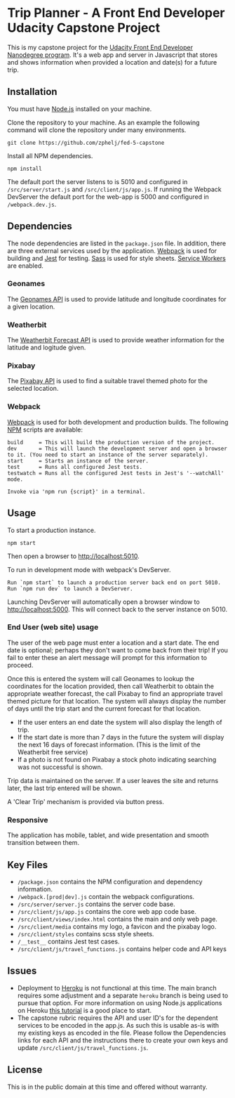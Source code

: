 # Trip Planner - A Front End Developer Udacity Capstone Project
This is my capstone project for the [Udacity Front End Developer Nanodegree program](https://www.udacity.com/course/front-end-web-developer-nanodegree--nd0011). It's a web app and server in Javascript that stores and shows information when provided a location and date(s) for a future trip.

## Installation
You must have [Node.js](https://nodejs.org/) installed on your machine.

Clone the repository to your machine. As an example the following command will clone the repository under many environments.
````
git clone https://github.com/zphelj/fed-5-capstone
````
Install all NPM dependencies.
```
npm install
```
The default port the server listens to is 5010 and configured in `/src/server/start.js` and `/src/client/js/app.js`. If running the Webpack DevServer the default port for the web-app is 5000 and configured in `/webpack.dev.js`.

## Dependencies
The node dependencies are listed in the `package.json` file.  In addition, there are three external services used by the application. [Webpack](https://webpack.js.org/) is used for building and [Jest](https://jestjs.io/) for testing.  [Sass](https://sass-lang.com/) is used for style sheets. [Service Workers](https://developers.google.com/web/fundamentals/primers/service-workers) are enabled.

### Geonames
The [Geonames API](https://www.geonames.org/export/web-services.html) is used to provide latitude and longitude coordinates for a given location.

### Weatherbit
The [Weatherbit Forecast API](https://www.weatherbit.io/api/weather-forecast-16-day) is used to provide weather information for the latitude and logitude given.

### Pixabay
The [Pixabay API](https://pixabay.com/api/docs/) is used to find a suitable travel themed photo for the selected location.

### Webpack
[Webpack](https://webpack.js.org/) is used for both development and production builds. The following [NPM](https://www.npmjs.com/) scripts are available:
```
build     = This will build the production version of the project.
dev       = This will launch the development server and open a browser to it. (You need to start an instance of the server separately).
start     = Starts an instance of the server.
test      = Runs all configured Jest tests.
testwatch = Runs all the configured Jest tests in Jest's '--watchAll' mode.

Invoke via 'npm run {script}' in a terminal.
```
## Usage
To start a production instance.
```
npm start
```
Then open a browser to [http://localhost:5010](http://localhost:5010).

To run in development mode with webpack's DevServer.
```
Run `npm start` to launch a production server back end on port 5010.
Run `npm run dev` to launch a DevServer.
```
Launching DevServer will automatically open a browser window to [http://localhost:5000](http://localhost:5000). This will connect back to the server instance on 5010.

### End User (web site) usage
The user of the web page must enter a location and a start date. The end date is optional; perhaps they don't want to come back from their trip!  If you fail to enter these an alert message will prompt for this information to proceed.

Once this is entered the system will call Geonames to lookup the coordinates for the location provided, then call Weatherbit to obtain the appropriate weather forecast, the call Pixabay to find an appropriate travel themed picture for that location. The system will always display the number of days until the trip start and the current forecast for that location.
* If the user enters an end date the system will also display the length of trip.
* If the start date is more than 7 days in the future the system will display the next 16 days of forecast information. (This is the limit of the Weatherbit free service)
* If a photo is not found on Pixabay a stock photo indicating searching was not successful is shown.

Trip data is maintained on the server. If a user leaves the site and returns later, the last trip entered will be shown.

A 'Clear Trip' mechanism is provided via button press.

### Responsive
The application has mobile, tablet, and wide presentation and smooth transition between them.

## Key Files
* `/package.json` contains the NPM configuration and dependency information.
* `/webpack.[prod|dev].js` contain the webpack configurations.
* `/src/server/server.js` contains the server code base.
* `/src/client/js/app.js` contains the core web app code base.
* `/src/client/views/index.html` contains the main and only web page.
* `/src/client/media` contains my logo, a favicon and the pixabay logo.
* `/src/client/styles` contains scss style sheets.
* `/__test__` contains Jest test cases.
* `/src/client/js/travel_functions.js` contains helper code and API keys

## Issues
* Deployment to [Heroku](https://dashboard.heroku.com/apps) is not functional at this time. The main branch requires some adjustment and a separate `heroku` branch is being used to pursue that option. For more information on using Node.js applications on Heroku [this tutorial](https://devcenter.heroku.com/articles/getting-started-with-nodejs) is a good place to start.
* The capstone rubric requires the API and user ID's for the dependent services to be encoded in the app.js. As such this is usable as-is with my existing keys as encoded in the file. Please follow the Dependencies links for each API and the instructions there to create your own keys and update `/src/client/js/travel_functions.js`.

## License
This is in the public domain at this time and offered without warranty.